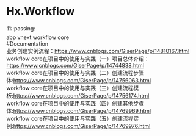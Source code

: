 # Hx.Workflow  
🏗️:passing:  
abp vnext workflow core  
#Documentation  
业务创建实例流程：https://www.cnblogs.com/GiserPage/p/14810167.html  
workflow core在项目中的使用与实践（一）项目总体介绍：https://www.cnblogs.com/GiserPage/p/14744838.html  
workflow core在项目中的使用与实践（二）创建流程步骤体:https://www.cnblogs.com/GiserPage/p/14756063.html  
workflow core在项目中的使用与实践（三）创建流程模板:https://www.cnblogs.com/GiserPage/p/14756174.html  
workflow core在项目中的使用与实践（四）创建其他步骤体:https://www.cnblogs.com/GiserPage/p/14769969.html  
workflow core在项目中的使用与实践（五）创建流程实例:https://www.cnblogs.com/GiserPage/p/14769976.html  
